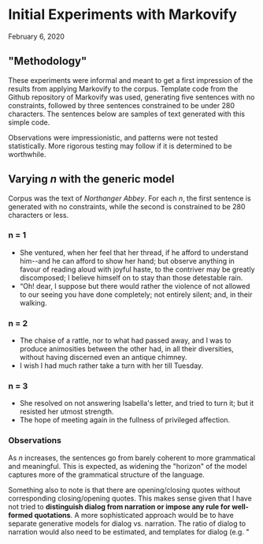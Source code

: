 # Initial Experiments with Markovify
February 6, 2020


## "Methodology"

These experiments were informal and meant to get a first impression of the results from applying Markovify to the corpus. Template code from the Github repository of Markovify was used, generating five sentences with no constraints, followed by three sentences constrained to be under 280 characters. The sentences below are samples of text generated with this simple code. 

Observations were impressionistic, and patterns were not tested statistically. More rigorous testing may follow if it is determined to be worthwhile.

## Varying _n_ with the generic model

Corpus was the text of _Northanger Abbey_. For each _n_, the first sentence is generated with no constraints, while the second is constrained to be 280 characters or less.
### n = 1
* She ventured, when her feel that her thread, if he afford to understand him--and he can afford to show her hand; but observe anything in favour of reading aloud with joyful haste, to the contriver may be greatly discomposed; I believe himself on to stay than those detestable rain.
* “Oh! dear, I suppose but there would rather the violence of not allowed to our seeing you have done completely; not entirely silent; and, in their walking.

### n = 2
* The chaise of a rattle, nor to what had passed away, and I was to produce animosities between the other had, in all their diversities, without having discerned even an antique chimney.
* I wish I had much rather take a turn with her till Tuesday.

### n = 3
* She resolved on not answering Isabella's letter, and tried to turn it; but it resisted her utmost strength.
* The hope of meeting again in the fullness of privileged affection.

### Observations
As _n_ increases, the sentences go from barely coherent to more grammatical and meaningful. This is expected, as widening the "horizon" of the model captures more of the grammatical structure of the language. 

Something also to note is that there are opening/closing quotes without corresponding closing/opening quotes. This makes sense given that I have not tried to __distinguish dialog from narration or impose any rule for well-formed quotations__. A more sophisticated approach would be to have separate generative models for dialog vs. narration. The ratio of dialog to narration would also need to be estimated, and templates for dialog (e.g. "<dialog>, <character> said") could be imposed.

## Including multiple novels in the corpus
These sentences were generated from corpus consisting of _Northanger Abbey_, _Sense and Sensibility_, and _Pride and Prejudice_, which are Austen's earliest written published novels.

### n = 2
* “Lady Catherine, I quite envy you; but make haste and get a good kind of pride and obsequiousness, self-importance and humility.
* “Undoubtedly,” replied Darcy, “was to show them every respect.
* Mr. Morland would not hear above one word from you as you can, and then we may have been.

### n = 3
* No, he had been so obstinate, Catherine,” said James; “you were not used to your odd ways.”
* Mr. Collins and Charlotte were both standing at the gate to hear and satisfy his inquiries after all her family.
* “Oh! dear, there are a great many pretty women in the world--especially of those--whoever they may be--with whom I happen to be in fact perfectly safe, and therefore would alarm herself no longer.

### Observations
There were some sentences in which characters from different novels appeared to be interacting with one another. However, it was more likely for characters from the same novel to be mentioned in a single sentence, probably because such characters were mentioned together in the original text. 

Also, __sentences that appeared to draw more from _Pride and Prejudice_ (i.e. mention characters from that novel) dominated in frequency__. This can partly be understood by the fact that _Pride and Prejudice_, at 120,697 words is the longest of the three novels. But while it is much longer than _Northanger Abbey_ (77, 815 words), it is not much longer than _Sense and Sensibility_ (119,394 words). (Word counts were taken from the following source: https://www.janetogeorgette.com/word-counts-for-your-favourite-regency-romance-novels/)

There are two explanations that come to mind. One is that _Pride and Prejudice_ has a more complex network of characters, and/or that it simply mentions the names of characters more frequently than do the other two novels. The former seems true to me, as, for example, there are five Bennett sisters, as opposed to the two Dashwood sisters in _Sense_ and just Catherine in _Northanger_. This might be worth looking into.

## Using part-of-speech tagging to generate more grammatical sentences

The Markovify README gives examples of using part-of-speech taggers from NLTK and Spacy. These were fairly easy to deploy, though the Spacy tagger ironically led to the creation of sentences with erratic spacing. Thus, only sentences generated using NLTK tagging are presented below.

### n = 2
* Mr. Bennet say voluntarily to subjects which her sister by her cousin by the fire place, and his taste delicate and pure.
* Belle went with her; and when at Barton.
* Catherine was left to the ground; and Margaret, by being told that she might have seen how well she might, for the entail, I should be the meaning of this?
* “I know little of the chest in undisputed possession!
* Jane shook her head from every wish of exploring them after dinner, and then I found there would be soon increased by noise.

### n = 3

* Elizabeth had frequently united with Jane in the scheme, and as, with such a companion at Brighton, where the temptations must be greater than at home.
* But on Wednesday, I think, Henry, you may expect us; and we shall very soon settle it with her, I am not so selfish, however, as to press for it, if inconvenient.
* Don't fancy that you will not tell me.”
* She and your brother choose to go, and you will feel the effects of your loveliness and amiable qualifications.
* Her wretchedness I could have an opportunity of exhibiting was delightful to be really in an abbey.

### Observations

It is hard to say if these sentences are more grammatical than the sentences generated with the generic model. In fact, they seem to make less sense than the generically generated sentences, and they also feel less recognizably Austenian. I would guess that this is because the structures of the original sentences have been broken apart by whatever template the part-of-speech processor is using to construct "more grammatical" sentences.

__In terms of computational creativity, the loss of original structure may be a good thing, as it seems more conducive to the creation of new meaning than does the purely statistical approach.__

## Summary

* Varying _n_ had the expected results.
* To generate more "realistic" text, dialog should be distinguished from narration.
* The dominance of _Pride and Prejudice_ characters in the generated sentences may reflect the larger number of characters in the novel compared to the other two.
* Imposing part-of-speech tagging and templates (which are pretty coarse, since I used them out of the box) gives mixed results in terms of generating grammatical sentences.  But, using the template structure in place of the original sentence structure seems to have a greater potential to create new meaning than otherwise.
